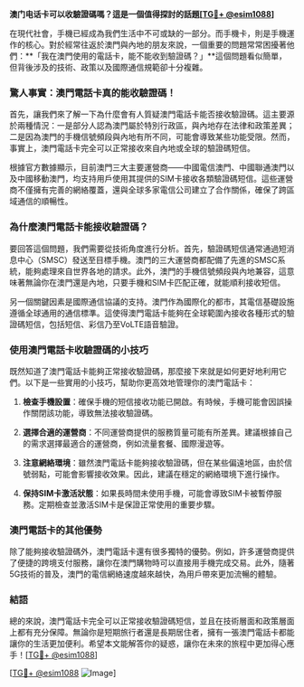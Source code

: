 **澳门电话卡可以收驗證碼嗎？這是一個值得探討的話題[[TG💪+ @esim1088](https://t.me/s/esim1088)]**

在現代社會，手機已經成為我們生活中不可或缺的一部分。而手機卡，則是手機運作的核心。對於經常往返於澳門與內地的朋友來說，一個重要的問題常常困擾著他們：**「我在澳門使用的電話卡，能不能收到驗證碼？」**這個問題看似簡單，但背後涉及的技術、政策以及國際通信規範卻十分複雜。

### 驚人事實：澳門電話卡真的能收驗證碼！

首先，讓我們來了解一下為什麼會有人質疑澳門電話卡能否接收驗證碼。這主要源於兩種情況：一是部分人認為澳門屬於特別行政區，與內地存在法律和政策差異；二是因為澳門的手機信號頻段與內地有所不同，可能會導致某些功能受限。然而，事實上，澳門電話卡完全可以正常接收來自內地或全球的驗證碼短信。

根據官方數據顯示，目前澳門三大主要運營商——中國電信澳門、中國聯通澳門以及中國移動澳門，均支持用戶使用其提供的SIM卡接收各類驗證碼短信。這些運營商不僅擁有完善的網絡覆蓋，還與全球多家電信公司建立了合作關係，確保了跨區域通信的順暢性。

### 為什麼澳門電話卡能接收驗證碼？

要回答這個問題，我們需要從技術角度進行分析。首先，驗證碼短信通常通過短消息中心（SMSC）發送至目標手機。澳門的三大運營商都配備了先進的SMSC系統，能夠處理來自世界各地的請求。此外，澳門的手機信號頻段與內地兼容，這意味著無論你在澳門還是內地，只要手機和SIM卡匹配正確，就能順利接收短信。

另一個關鍵因素是國際通信協議的支持。澳門作為國際化的都市，其電信基礎設施遵循全球通用的通信標準。這使得澳門電話卡能夠在全球範圍內接收各種形式的驗證碼短信，包括短信、彩信乃至VoLTE語音驗證。

### 使用澳門電話卡收驗證碼的小技巧

既然知道了澳門電話卡能夠正常接收驗證碼，那麼接下來就是如何更好地利用它們。以下是一些實用的小技巧，幫助你更高效地管理你的澳門電話卡：

1. **檢查手機設置**：確保手機的短信接收功能已開啟。有時候，手機可能會因誤操作關閉該功能，導致無法接收驗證碼。
   
2. **選擇合適的運營商**：不同運營商提供的服務質量可能有所差異。建議根據自己的需求選擇最適合的運營商，例如流量套餐、國際漫遊等。

3. **注意網絡環境**：雖然澳門電話卡能夠接收驗證碼，但在某些偏遠地區，由於信號弱點，可能會影響接收效果。因此，建議在穩定的網絡環境下進行操作。

4. **保持SIM卡激活狀態**：如果長時間未使用手機，可能會導致SIM卡被暫停服務。定期檢查並激活SIM卡是保證正常使用的重要步驟。

### 澳門電話卡的其他優勢

除了能夠接收驗證碼外，澳門電話卡還有很多獨特的優勢。例如，許多運營商提供了便捷的跨境支付服務，讓你在澳門購物時可以直接用手機完成交易。此外，隨著5G技術的普及，澳門的電信網絡速度越來越快，為用戶帶來更加流暢的體驗。

### 結語

總的來說，澳門電話卡完全可以正常接收驗證碼短信，並且在技術層面和政策層面上都有充分保障。無論你是短期旅行者還是長期居住者，擁有一張澳門電話卡都能讓你的生活更加便利。希望本文能解答你的疑惑，讓你在未來的旅程中更加得心應手！[[TG💪+ @esim1088](https://t.me/s/esim1088)]

[[TG💪+ @esim1088](https://t.me/s/esim1088) ![Image](https://i.postimg.cc/4NQfJmqS/Snipaste-2025-05-13-00-14-12.png)]